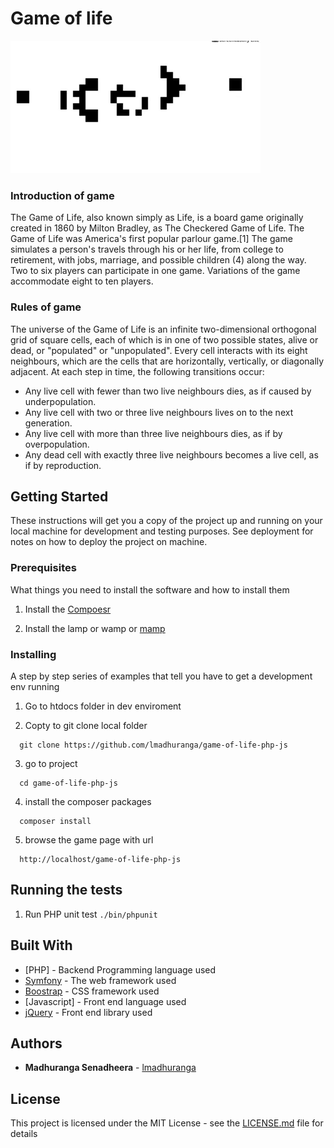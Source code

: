 # Game of life 
 
![Gosper Glider Gun](https://github.com/lmadhuranga/game-of-life-php-js/blob/master/public/img/cropedimg.gif?raw=true)

### Introduction of game

The Game of Life, also known simply as Life, is a board game originally created in 1860 by Milton Bradley, as The Checkered Game of Life. The Game of Life was America's first popular parlour game.[1] The game simulates a person's travels through his or her life, from college to retirement, with jobs, marriage, and possible children (4) along the way. Two to six players can participate in one game. Variations of the game accommodate eight to ten players.

### Rules of game

The universe of the Game of Life is an infinite two-dimensional orthogonal grid of square cells, each of which is in one of two possible states, alive or dead, or "populated" or "unpopulated". Every cell interacts with its eight neighbours, which are the cells that are horizontally, vertically, or diagonally adjacent. At each step in time, the following transitions occur:

 * Any live cell with fewer than two live neighbours dies, as if caused by underpopulation.
 * Any live cell with two or three live neighbours lives on to the next generation.
 * Any live cell with more than three live neighbours dies, as if by overpopulation.
 * Any dead cell with exactly three live neighbours becomes a live cell, as if by reproduction.


## Getting Started

These instructions will get you a copy of the project up and running on your local machine for development and testing purposes. See deployment for notes on how to deploy the project on machine.

### Prerequisites

What things you need to install the software and how to install them

1. Install the [Compoesr](https://getcomposer.org/download/)
    
2. Install the lamp or wamp or [mamp](https://www.mamp.info/)
 

### Installing

A step by step series of examples that tell you have to get a development env running

1. Go to htdocs folder in dev enviroment 

2. Copty to git clone local folder
  ```
    git clone https://github.com/lmadhuranga/game-of-life-php-js
  ```
3. go to project 
  ```
    cd game-of-life-php-js
  ```
4. install the composer packages

  ```
    composer install
  ```
5. browse the game page with url
  ```
    http://localhost/game-of-life-php-js
  ```
  
## Running the tests
  1. Run PHP unit test
    ```
     ./bin/phpunit
    ```
## Built With

* [PHP] - Backend Programming language used
* [Symfony](https://symfony.com/doc) - The web framework used
* [Boostrap](https://getbootstrap.com/) - CSS framework used
* [Javascript] - Front end language used
* [jQuery](https://api.jquery.com/) - Front end library used
 
## Authors

* **Madhuranga Senadheera** - [lmadhuranga](https://github.com/lmadhuranga)

## License

This project is licensed under the MIT License - see the [LICENSE.md](LICENSE.md) file for details
